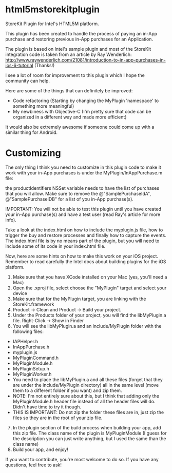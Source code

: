 html5mstorekitplugin
====================

StoreKit Plugin for Intel's HTML5M platform.

This plugin has been created to handle the process of paying an in-App purchase and restoring previous in-App purchases
for an Application.

The plugin is based on Intel's sample plugin and most of the StoreKit integration code is taken from an article by 
Ray Wenderlich: http://www.raywenderlich.com/21081/introduction-to-in-app-purchases-in-ios-6-tutorial (Thanks!)

I see a lot of room for improvement to this plugin which I hope the community can help.

Here are some of the things that can definitely be improved:
* Code refactoring (Starting by changing the MyPlugin 'namespace' to something more meaningful)
* My newbiness with Objective-C (I'm pretty sure that code can be organized in a different way and made more efficient)

It would also be extremely awesome if someone could come up with a similar thing for Android.

Customizing
===========

The only thing I think you need to customize in this plugin code to make it work with your in-App purchases is
under the MyPlugin/InAppPurchase.m file:

the productIdentifiers NSSet variable needs to have the list of purchases that you will allow. Make sure to remove the
@"SamplePurchaseIdA", @"SamplePurchaseIDB" for a list of you in-App purchase(s).

IMPORTANT: You will not be able to test this plugin until you have created your in-App purchase(s) and have a test user (read Ray's article for more info).

Take a look at the index.html on how to include the myplugin.js file, how to trigger the buy and restore processes
and finally how to capture the events. The index.html file is by no means part of the plugin, but you will need to 
include some of its code in your index.html file.

Now, here are some hints on how to make this work on your iOS project. Remember to read carefully the Intel docs 
about building plugins for the iOS platform.

1. Make sure that you have XCode installed on your Mac (yes, you'll need a Mac)
2. Open the .xproj file, select choose the "MyPlugin" target and select your device
3. Make sure that for the MyPlugin target, you are linking with the StoreKit.framework
4. Product -> Clean and Product -> Build your project.
5. Under the Products folder of your project, you will find the libMyPlugin.a file. Right-Click -> Show in Finder
6. You will see the libMyPlugin.a and an include/MyPlugin folder with the following files:
  * IAPHelper.h
  * InAppPurchase.h
  * myplugin.js
  * MyPluginCommand.h
  * MyPluginModule.h
  * MyPluginSetup.h
  * MyPluginWorker.h
  * You need to place the libMyPlugin.a and all these files (forget that they are under the include/MyPlugin directory) all in the same level (move them to a different folder if you want) and zip them.
  * NOTE: I'm not entirely sure about this, but I think that adding only the MyPluginModule.h header file instead of all the header files will do. Didn't have time to try it though.
  * THIS IS IMPORTANT: Do not zip the folder these files are in, just zip the files so they are in the root of your zip file.
7. In the plugin section of the build process when building your app, add this zip file. The class name of the plugin is MyPluginModule (I guess for the description you can just write anything, but I used the same than the class name)
8. Build your app, and enjoy!

If you want to contribute, you're most welcome to do so. If you have any questions, feel free to ask!
